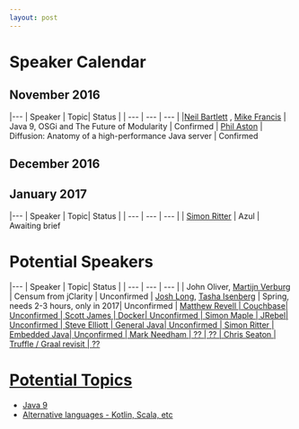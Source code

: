 ```yaml
---
layout: post
---
```

<style>
table {
    border-collapse: collapse;
    width: 100%;
}

th, td {
    text-align: left;
    padding: 8px;
}

tr:nth-child(even){background-color: #f2f2f2}

th {
    background-color: #2b3038;
    color: white;
}

</style>


# Speaker Calendar

## November 2016

|---
| Speaker | Topic|  Status | 
| --- | --- | --- | 
|<a href='mailto:neil.bartlett@paremus.com'>Neil Bartlett</a> , <a href='mailto:mike.francis@paremus.com'>Mike Francis</a> | Java 9, OSGi and The Future of Modularity | Confirmed 
| <a href='mailto:paston@pushtechnology.com'>Phil Aston</a> | Diffusion: Anatomy of a high-performance Java server | Confirmed 

      
 <p/>

## December 2016


## January 2017

|---
| Speaker | Topic|  Status | 
| --- | --- | --- | 
| <a href='mailto:sritter@azul.com'>Simon Ritter</a> | Azul | Awaiting brief 




# Potential Speakers

|---
| Speaker | Topic|  Status | 
| --- | --- | --- | 
| John Oliver, <a href='mailto:martijnverburg@gmail.com'>Martijn Verburg </a> | Censum from jClarity | Unconfirmed 
| <a href='mailto:jlong@pivotal.io'>Josh Long</a>, <a href='tisenberg@pivotal.io'>Tasha Isenberg</a> | Spring, needs 2-3 hours, only in 2017| Unconfirmed 
| <a href='mailto:matthew@cuchbase.com'>Matthew Revell | Couchbase| Unconfirmed 
| Scott James | Docker| Unconfirmed 
| Simon Maple | JRebel| Unconfirmed 
| Steve Elliott | General Java| Unconfirmed 
| Simon Ritter | Embedded Java| Unconfirmed 
| Mark Needham | ?? | ??
| Chris Seaton | Truffle / Graal revisit | ??




# Potential Topics

* Java 9
* Alternative languages - Kotlin, Scala, etc


		












		





		





